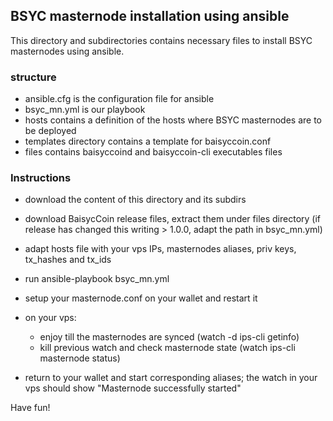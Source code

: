 ## BSYC masternode installation using ansible

This directory and subdirectories contains necessary files to install BSYC masternodes using ansible.


### structure

* ansible.cfg is the configuration file for ansible
* bsyc_mn.yml is our playbook
* hosts contains a definition of the hosts where BSYC masternodes are to be deployed
* templates directory contains a template for baisyccoin.conf
* files contains baisyccoind and baisyccoin-cli executables files

### Instructions

* download the content of this directory and its subdirs
* download BaisycCoin release files, extract them under files directory (if release has changed this writing > 1.0.0, adapt the path in bsyc_mn.yml)
* adapt hosts file with your vps IPs, masternodes aliases, priv keys, tx_hashes and tx_ids
* run ansible-playbook bsyc_mn.yml
* setup your masternode.conf on your wallet and restart it

* on your vps:
  * enjoy till the masternodes are synced (watch -d ips-cli getinfo)
  * kill previous watch and check masternode state (watch ips-cli masternode status)
  
* return to your wallet and start corresponding aliases; the watch in your vps should show "Masternode successfully started"

Have fun!
